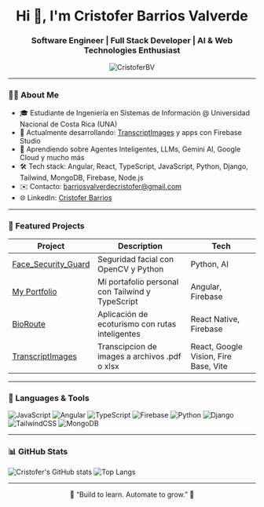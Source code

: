 <h1 align="center">Hi 👋, I'm Cristofer Barrios Valverde</h1>
<h3 align="center">Software Engineer | Full Stack Developer | AI & Web Technologies Enthusiast</h3>

<p align="center">
  <img src="https://komarev.com/ghpvc/?username=CristoferBV&label=Profile%20views&color=0e75b6&style=flat" alt="CristoferBV" />
</p>

---

### 🧑‍💻 About Me

- 🎓 Estudiante de Ingeniería en Sistemas de Información @ Universidad Nacional de Costa Rica (UNA)  
- 🔭 Actualmente desarrollando: [TranscriptImages](https://github.com/CristoferBV/TranscriptImages) y apps con Firebase Studio  
- 🌱 Aprendiendo sobre Agentes Inteligentes, LLMs, Gemini AI, Google Cloud y mucho más 
- 🛠️ Tech stack: Angular, React, TypeScript, JavaScript, Python, Django, Tailwind, MongoDB, Firebase, Node.js  
- ✉️ Contacto: barriosvalverdecristofer@gmail.com  
- 🌐 LinkedIn: [Cristofer Barrios](https://www.linkedin.com/in/cristofer-barrios-valverde-057927274/)

---

### 🚀 Featured Projects

| Project | Description | Tech |
|--------|-------------|------|
| [Face_Security_Guard](https://github.com/jocscripth/Face_Security_Guard) | Seguridad facial con OpenCV y Python | Python, AI |
| [My Portfolio](https://github.com/CristoferBV/My_Portfolio) | Mi portafolio personal con Tailwind y TypeScript | Angular, Firebase |
| [BioRoute](#) | Aplicación de ecoturismo con rutas inteligentes | React Native, Firebase |
| [TranscriptImages](https://github.com/CristoferBV/TranscriptImages) | Transcipcion de images a archivos .pdf o xlsx | React, Google Vision, Fire Base, Vite |

---

### 🧰 Languages & Tools

![JavaScript](https://img.shields.io/badge/JavaScript-F7DF1E?style=for-the-badge&logo=javascript&logoColor=black)
![Angular](https://img.shields.io/badge/Angular-DD0031?style=for-the-badge&logo=angular&logoColor=white)
![TypeScript](https://img.shields.io/badge/TypeScript-007ACC?style=for-the-badge&logo=typescript&logoColor=white)
![Firebase](https://img.shields.io/badge/Firebase-FFCA28?style=for-the-badge&logo=firebase&logoColor=black)
![Python](https://img.shields.io/badge/Python-3776AB?style=for-the-badge&logo=python&logoColor=white)
![Django](https://img.shields.io/badge/Django-092E20?style=for-the-badge&logo=django&logoColor=white)
![TailwindCSS](https://img.shields.io/badge/Tailwind-06B6D4?style=for-the-badge&logo=tailwindcss&logoColor=white)
![MongoDB](https://img.shields.io/badge/MongoDB-4EA94B?style=for-the-badge&logo=mongodb&logoColor=white)

---

### 📊 GitHub Stats

![Cristofer's GitHub stats](https://github-readme-stats.vercel.app/api?username=CristoferBV&show_icons=true&theme=tokyonight)
![Top Langs](https://github-readme-stats.vercel.app/api/top-langs/?username=CristoferBV&layout=compact&theme=tokyonight)

---

<p align="center">
  🧠 “Build to learn. Automate to grow.” 🚀
</p>
